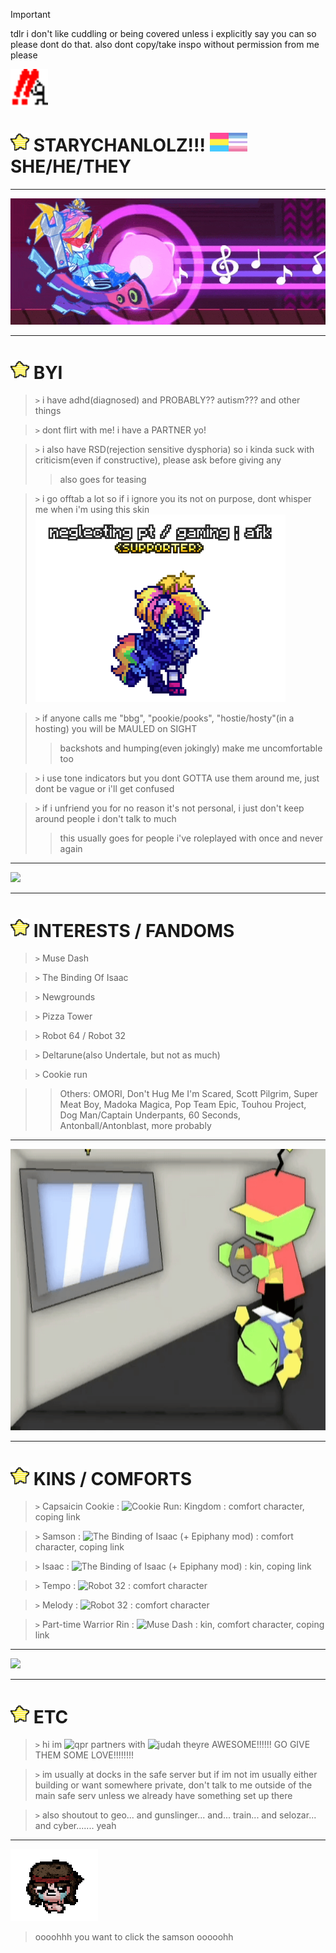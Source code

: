 > [!IMPORTANT]
> tdlr i don't like cuddling or being covered unless i explicitly say you can so please dont do that. also dont copy/take inspo without permission from me please

<img src="https://github.com/StaryChanLolz/starychanlolz/blob/main/exclamation.gif?raw=true" height=60px; width=auto;>

# <img src="https://github.com/StaryChanLolz/starychanlolz/blob/main/star.gif?raw=true" height=30px; width=auto;> STARYCHANLOLZ!!! <img src="https://github.com/StaryChanLolz/starychanlolz/blob/main/pan.png?raw=true" height=30px; width=auto; alt="pansexual"><img src="https://github.com/StaryChanLolz/starychanlolz/blob/main/bib2.png?raw=true" height=30px; width=auto; alt="bigender"> SHE/HE/THEY
***

<img src="https://github.com/StaryChanLolz/starychanlolz/blob/main/ringif.gif?raw=true">

***
# <img src="https://github.com/StaryChanLolz/starychanlolz/blob/main/star.gif?raw=true" height=30px; width=auto;> BYI
> `>` i have adhd(diagnosed) and PROBABLY?? autism??? and other things

> `>` dont flirt with me! i have a PARTNER yo!

> `>` i also have RSD(rejection sensitive dysphoria) so i kinda suck with criticism(even if constructive), please ask before giving any <br>
>> also goes for teasing

> `>` i go offtab a lot so if i ignore you its not on purpose, dont whisper me when i'm using this skin
> <img src="https://github.com/StaryChanLolz/starychanlolz/blob/main/rinponygif.gif?raw=true" height=300px width=auto>


> `>` if anyone calls me "bbg", "pookie/pooks", "hostie/hosty"(in a hosting) you will be MAULED on SIGHT <br>
>> backshots and humping(even jokingly) make me uncomfortable too

> `>` i use tone indicators but you dont GOTTA use them around me, just dont be vague or i'll get confused

> `>` if i unfriend you for no reason it's not personal, i just don't keep around people i don't talk to much <br>
>> this usually goes for people i've roleplayed with once and never again

***

<img src="https://github.com/StaryChanLolz/starychanlolz/blob/main/capgif.gif?raw=true">

***

# <img src="https://github.com/StaryChanLolz/starychanlolz/blob/main/star.gif?raw=true" height=30px; width=auto;> INTERESTS / FANDOMS
> `>` Muse Dash

> `>` The Binding Of Isaac

> `>` Newgrounds

> `>` Pizza Tower

> `>` Robot 64 / Robot 32

> `>` Deltarune(also Undertale, but not as much)

> `>` Cookie run

>> Others: OMORI, Don't Hug Me I'm Scared, Scott Pilgrim, Super Meat Boy, Madoka Magica, Pop Team Epic, Touhou Project, Dog Man/Captain Underpants, 60 Seconds, Antonball/Antonblast, more probably

***

<img src="https://github.com/StaryChanLolz/starychanlolz/blob/main/tempomelodygif.gif?raw=true" height=450; width=auto;>

***

# <img src="https://github.com/StaryChanLolz/starychanlolz/blob/main/star.gif?raw=true" height=30px; width=auto;> KINS / COMFORTS 
> `>` Capsaicin Cookie : ![Cookie Run: Kingdom](https://cookierunkingdom.fandom.com/wiki/Capsaicin_Cookie) : comfort character, coping link

> `>` Samson : ![The Binding of Isaac](https://bindingofisaacrebirth.fandom.com/wiki/Samson) (+ Epiphany mod) : comfort character, coping link

> `>` Isaac : ![The Binding of Isaac](https://bindingofisaacrebirth.fandom.com/wiki/Isaac) (+ Epiphany mod) : kin, coping link

> `>` Tempo : ![Robot 32](https://www.roblox.com/games/9231148499/Robot-32-Early-Access) : comfort character

> `>` Melody : ![Robot 32](https://www.roblox.com/games/9231148499/Robot-32-Early-Access) : comfort character

> `>` Part-time Warrior Rin : ![Muse Dash](https://musedash.fandom.com/wiki/Part-Time_Warrior_Rin) : kin, comfort character, coping link

***

<img src="https://github.com/StaryChanLolz/starychanlolz/blob/main/burogif.gif?raw=true">

***

# <img src="https://github.com/StaryChanLolz/starychanlolz/blob/main/star.gif?raw=true" height=30px; width=auto;> ETC

> `>` hi im ![qpr](https://en.wikipedia.org/wiki/Queerplatonic_relationship#:~:text=Queerplatonic%20relationships%20(QPR)%20and%20queerplatonic,to%20a%20conventional%20romantic%20relationship.) partners with ![judah](https://www.patreon.com/c/trainrush/about) theyre AWESOME!!!!!! GO GIVE THEM SOME LOVE!!!!!!!!

> `>` im usually at docks in the safe server but if im not im usually either building or want somewhere private, don't talk to me outside of the main safe serv unless we already have something set up there

> `>` also shoutout to geo... and gunslinger... and... train... and selozar... and cyber....... yeah

***

<a href="https://www.youtube.com/watch?v=gPDjdR3WoaA"><img src="https://github.com/StaryChanLolz/starychanlolz/blob/main/samsondance.gif?raw=true"></a>

> oooohhh you want to click the samson ooooohh

